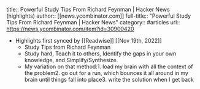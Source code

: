 title:: Powerful Study Tips From Richard Feynman | Hacker News (highlights)
author:: [[news.ycombinator.com]]
full-title:: "Powerful Study Tips From Richard Feynman | Hacker News"
category:: #articles
url:: https://news.ycombinator.com/item?id=30900420

- Highlights first synced by [[Readwise]] [[Nov 19th, 2022]]
	- Study Tips from Richard Feynman
	- Study hard, Teach it to others, Identify the gaps in your own knowledge, and Simplify/Synthesize.
	- My variation on that method:1. load my brain with all the context of the problem2. go out for a run, which bounces it all around in my brain until things fall into place3. write the solution when I get back